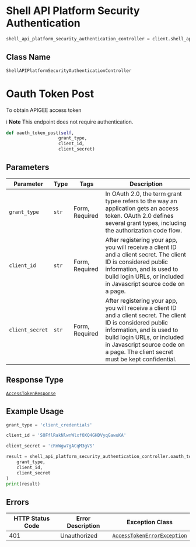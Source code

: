 # Shell API Platform Security Authentication

```python
shell_api_platform_security_authentication_controller = client.shell_api_platform_security_authentication
```

## Class Name

`ShellAPIPlatformSecurityAuthenticationController`


# Oauth Token Post

To obtain APIGEE access token

:information_source: **Note** This endpoint does not require authentication.

```python
def oauth_token_post(self,
                    grant_type,
                    client_id,
                    client_secret)
```

## Parameters

| Parameter | Type | Tags | Description |
|  --- | --- | --- | --- |
| `grant_type` | `str` | Form, Required | In OAuth 2.0, the term grant typee refers to the way an application gets an access token. OAuth 2.0 defines several grant types, including the authorization code flow. |
| `client_id` | `str` | Form, Required | After registering your app, you will receive a client ID and a client secret. The client ID is considered public information, and is used to build login URLs, or included in Javascript source code on a page. |
| `client_secret` | `str` | Form, Required | After registering your app, you will receive a client ID and a client secret. The client ID is considered public information, and is used to build login URLs, or included in Javascript source code on a page. The client secret must be kept confidential. |

## Response Type

[`AccessTokenResponse`](../../doc/models/access-token-response.md)

## Example Usage

```python
grant_type = 'client_credentials'

client_id = 'SOFflRakNlwnWlxfOXQ4GHDVyqGawuKA'

client_secret = 'cRnWgw7gACqM3gVS'

result = shell_api_platform_security_authentication_controller.oauth_token_post(
    grant_type,
    client_id,
    client_secret
)
print(result)
```

## Errors

| HTTP Status Code | Error Description | Exception Class |
|  --- | --- | --- |
| 401 | Unauthorized | [`AccessTokenErrorException`](../../doc/models/access-token-error-exception.md) |

